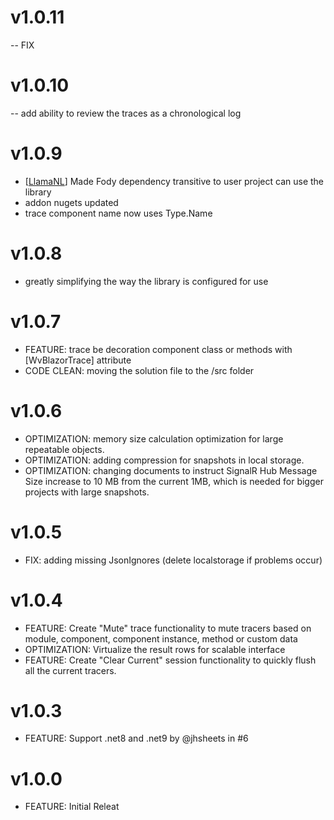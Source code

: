 # v1.0.11
-- FIX

# v1.0.10
-- add ability to review the traces as a chronological log

# v1.0.9
- [[LlamaNL](https://github.com/LlamaNL)] Made Fody dependency transitive to user project can use the library
- addon nugets updated
- trace component name now uses Type.Name 

# v1.0.8
- greatly simplifying the way the library is configured for use
  
# v1.0.7
- FEATURE: trace be decoration component class or methods with [WvBlazorTrace] attribute
- CODE CLEAN: moving the solution file to the /src folder

# v1.0.6
- OPTIMIZATION: memory size calculation optimization for large repeatable objects.
- OPTIMIZATION: adding compression for snapshots in local storage.
- OPTIMIZATION: changing documents to instruct SignalR Hub Message Size increase to 10 MB from the current 1MB, which is needed for bigger projects with large snapshots.

# v1.0.5
- FIX: adding missing JsonIgnores (delete localstorage if problems occur)

# v1.0.4

- FEATURE: Create "Mute" trace functionality to mute tracers based on module, component, component instance, method or custom data
- OPTIMIZATION: Virtualize the result rows for scalable interface
- FEATURE: Create "Clear Current" session functionality to quickly flush all the current tracers.

# v1.0.3
- FEATURE: Support .net8 and .net9 by @jhsheets in #6

# v1.0.0
- FEATURE: Initial Releat
